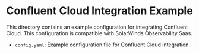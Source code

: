 # Confluent Cloud Integration Example

This directory contains an example configuration for integrating Confluent Cloud. This configuration is compatible with SolarWinds Observability Saas.

- `config.yaml`: Example configuration file for Confluent Cloud integration.
